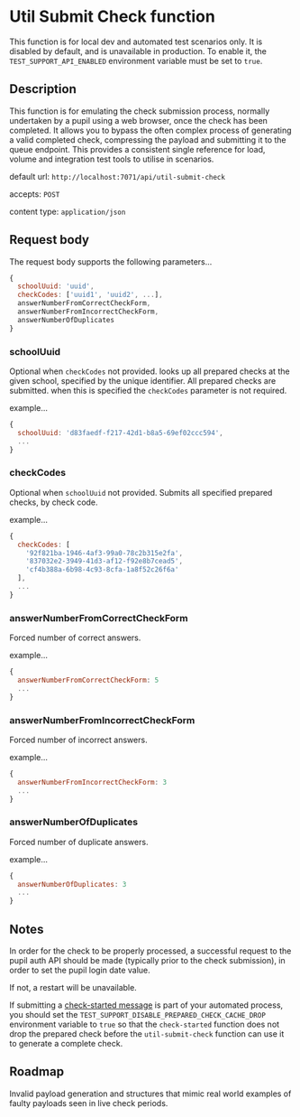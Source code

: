 # Util Submit Check function

This function is for local dev and automated test scenarios only.  It is disabled by default, and is unavailable in production.
To enable it, the `TEST_SUPPORT_API_ENABLED` environment variable must be set to `true`.

## Description

This function is for emulating the check submission process, normally undertaken by a pupil using a web browser, once the check has been completed.
It allows you to bypass the often complex process of generating a valid completed check, compressing the payload and submitting it to the queue endpoint.  This provides a consistent single reference for load, volume and integration test tools to utilise in scenarios.

default url: `http://localhost:7071/api/util-submit-check`

accepts: `POST`

content type: `application/json`

## Request body

The request body supports the following parameters...

```javascript
{
  schoolUuid: 'uuid',
  checkCodes: ['uuid1', 'uuid2', ...],
  answerNumberFromCorrectCheckForm,
  answerNumberFromIncorrectCheckForm,
  answerNumberOfDuplicates
}
```

### schoolUuid

Optional when `checkCodes` not provided.
looks up all prepared checks at the given school, specified by the unique identifier.
All prepared checks are submitted.
when this is specified the `checkCodes` parameter is not required.

example...

```javascript
{
  schoolUuid: 'd83faedf-f217-42d1-b8a5-69ef02ccc594',
  ...
}
```

### checkCodes

Optional when `schoolUuid` not provided.
Submits all specified prepared checks, by check code.

example...

```javascript
{
  checkCodes: [
    '92f821ba-1946-4af3-99a0-78c2b315e2fa',
    '837032e2-3949-41d3-af12-f92e8b7cead5',
    'cf4b388a-6b98-4c93-8cfa-1a8f52c26f6a'
  ],
  ...
}
```

### answerNumberFromCorrectCheckForm

Forced number of correct answers.

example...

```javascript
{
  answerNumberFromCorrectCheckForm: 5
  ...
}
```

### answerNumberFromIncorrectCheckForm

Forced number of incorrect answers.

example...

```javascript
{
  answerNumberFromIncorrectCheckForm: 3
  ...
}
```

### answerNumberOfDuplicates

Forced number of duplicate answers.

example...

```javascript
{
  answerNumberOfDuplicates: 3
  ...
}
```

## Notes
In order for the check to be properly processed, a successful request to the pupil auth API should be made (typically prior to the check submission), in order to set the pupil login date value.

If not, a restart will be unavailable.

If submitting a [check-started message](../messaging/message-schemas.md) is part of your automated process, you should set the `TEST_SUPPORT_DISABLE_PREPARED_CHECK_CACHE_DROP` environment variable to `true` so that the `check-started` function does not drop the prepared check before the `util-submit-check` function can use it to generate a complete check.


## Roadmap
Invalid payload generation and structures that mimic real world examples of faulty payloads seen in live check periods.

